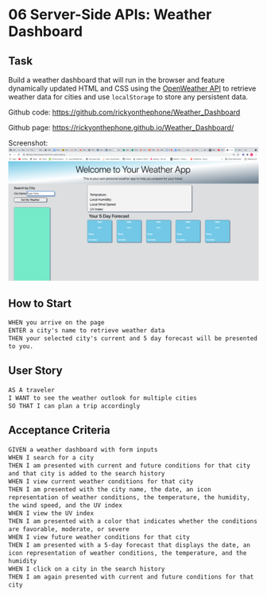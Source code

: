# 06 Server-Side APIs: Weather Dashboard

## Task

 Build a weather dashboard that will run in the browser and feature dynamically updated HTML and CSS using the [OpenWeather API](https://openweathermap.org/api) to retrieve weather data for cities and use `localStorage` to store any persistent data.

 Github code: https://github.com/rickyonthephone/Weather_Dashboard

 Github page: https://rickyonthephone.github.io/Weather_Dashboard/

 Screenshot: ![screenshot](https://github.com/rickyonthephone/Weather_Dashboard/blob/master/assets/Screen%20Shot%202021-03-27%20at%2011.49.57%20AM.png)
 

## How to Start

```
WHEN you arrive on the page
ENTER a city's name to retrieve weather data
THEN your selected city's current and 5 day forecast will be presented to you.
```

## User Story

```
AS A traveler
I WANT to see the weather outlook for multiple cities
SO THAT I can plan a trip accordingly
```

## Acceptance Criteria

```
GIVEN a weather dashboard with form inputs
WHEN I search for a city
THEN I am presented with current and future conditions for that city and that city is added to the search history
WHEN I view current weather conditions for that city
THEN I am presented with the city name, the date, an icon representation of weather conditions, the temperature, the humidity, the wind speed, and the UV index
WHEN I view the UV index
THEN I am presented with a color that indicates whether the conditions are favorable, moderate, or severe
WHEN I view future weather conditions for that city
THEN I am presented with a 5-day forecast that displays the date, an icon representation of weather conditions, the temperature, and the humidity
WHEN I click on a city in the search history
THEN I am again presented with current and future conditions for that city
```

